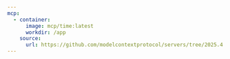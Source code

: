 ```yaml
---
mcp:
  - container:
      image: mcp/time:latest
      workdir: /app
    source:
      url: https://github.com/modelcontextprotocol/servers/tree/2025.4.6
---
```


